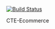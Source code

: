 [![Build Status](https://travis-ci.org/sw1ckham/cte-ecommerce.svg?branch=master)](https://travis-ci.org/sw1ckham/cte-ecommerce)

CTE-Ecommerce
